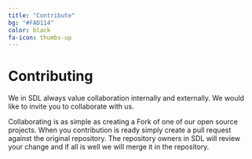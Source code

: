 ```yaml
---
title: "Contribute"
bg: "#FAD114"
color: black
fa-icon: thumbs-up
---
```


# Contributing
We in SDL always value collaboration internally and externally. We would like to invite you to collaborate with us. 

Collaborating is as simple as creating a Fork of one of our open source projects. When you contribution is ready simply create a pull request against the original repository. The repository owners in SDL will review your change and if all is well we will merge it in the repository.